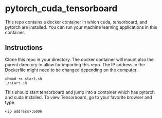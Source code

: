 # pytorch_cuda_tensorboard

This repo contains a docker container in which cuda, tensorboard, and pytorch are installed. You can run your machine learning applications in this container.

## Instructions
Clone this repo in your directory. The docker container will mount also the parent directory to allow for importing this repo. The IP address in the Dockerfile might need to be changed depending on the computer.
```
chmod +x start.sh
./start.sh
```
This should start tensorboard and jump into a container which has pytorch and cuda installed. To view Tensorboard, go to your favorite browser and type
```
<ip address>:6006
```